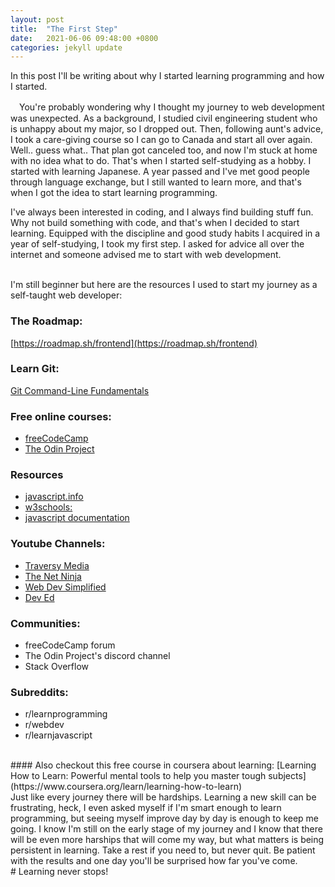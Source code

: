 ```yaml
---
layout: post
title:  "The First Step"
date:   2021-06-06 09:48:00 +0800
categories: jekyll update
---
```


In this post I'll be writing about why I started learning programming and how I started. 

　You're probably wondering why I thought my journey to web development was unexpected. As a background, I studied civil engineering student who is unhappy about my major, so I dropped out. Then, following aunt's advice, I took a care-giving course so I can go to Canada and start all over again. Well.. guess what.. That plan got canceled too, and now I'm stuck at home with no idea what to do. That's when I started self-studying as a hobby. I started with learning Japanese. A year passed and I've met good people through language exchange, but I still wanted to learn more, and that's when I got the idea to start learning programming. 

I've always been interested in coding, and I always find building stuff fun. Why not build something with code, and that's when I decided to start learning. Equipped with the discipline and good study habits I acquired in a year of self-studying, I took my first step. I asked for advice all over the internet and someone advised me to start with web development.
<br/>
<br/>

I'm still beginner but  here are the resources I used to start my journey as a self-taught web developer:

### The Roadmap: 
[https://roadmap.sh/frontend](https://roadmap.sh/frontend)

### Learn Git:
[Git Command-Line Fundamentals](https://www.youtube.com/watch?v=HVsySz-h9r4)

### Free online courses:
- [freeCodeCamp](https://www.freecodecamp.org/learn)
- [The Odin Project](https://www.theodinproject.com/)

### Resources
- [javascript.info](https://www.google.com/search?channel=fs&client=ubuntu&q=javascript+info)
- [w3schools:](https://www.w3schools.com/)
- [javascript documentation](https://developer.mozilla.org/en-US/docs/Web/JavaScript)

### Youtube Channels: 
- [Traversy Media](https://www.youtube.com/channel/UC29ju8bIPH5as8OGnQzwJyA)
- [The Net Ninja](https://www.youtube.com/channel/UCW5YeuERMmlnqo4oq8vwUpg)
- [Web Dev Simplified](https://www.youtube.com/channel/UCFbNIlppjAuEX4znoulh0Cw)
- [Dev Ed](https://www.youtube.com/channel/UClb90NQQcskPUGDIXsQEz5Q)

### Communities:
- freeCodeCamp forum
- The Odin Project's discord channel
- Stack Overflow

### Subreddits:
- r/learnprogramming
- r/webdev
- r/learnjavascript

<br/>
#### Also checkout this free course in coursera about learning:
[Learning How to Learn: Powerful mental tools to help you master tough subjects](https://www.coursera.org/learn/learning-how-to-learn)

<br/>
Just like every journey there will be hardships. Learning a new skill can be frustrating, heck, I even asked myself if I'm smart enough to learn programming, but seeing myself improve day by day is enough to keep me going. I know I'm still on the early stage of my journey and I know that there will be even more harships that will come my way, but what matters is being persistent in learning. Take a rest if you need to, but never quit. Be patient with the results and one day you'll be surprised how far you've come.

<br/>
# Learning never stops!
